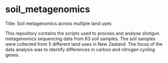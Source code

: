 # soil_metagenomics
Title: Soil metagenomics across multiple land uses 

This repository contains the scripts used to process and analyse shotgun metagenomics sequencing data from 63 soil samples. The soil samples were collected from 5 different land uses in New Zealand. The focus of the data analysis was to identify differences in carbon and nitrogen cycling genes.
